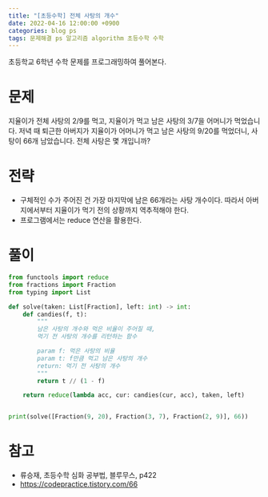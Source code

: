 ```yaml
---
title: "[초등수학] 전체 사탕의 개수"
date: 2022-04-16 12:00:00 +0900
categories: blog ps
tags: 문제해결 ps 알고리즘 algorithm 초등수학 수학
---
```


초등학교 6학년 수학 문제를 프로그래밍하여 풀어본다.

# 문제
지율이가 전체 사탕의 2/9를 먹고, 지율이가 먹고 남은 사탕의 3/7을 어머니가 먹었습니다. 저녁 때 퇴근한 아버지가 지율이가 어머니가 먹고 남은 사탕의 9/20를 먹었더니, 사탕이 66개 남았습니다. 전체 사탕은 몇 개입니까?

# 전략
* 구체적인 수가 주어진 건 가장 마지막에 남은 66개라는 사탕 개수이다. 따라서 아버지에서부터 지율이가 먹기 전의 상황까지 역추적해야 한다.
* 프로그램에서는 reduce 연산을 활용한다.

# 풀이
```python
from functools import reduce
from fractions import Fraction
from typing import List

def solve(taken: List[Fraction], left: int) -> int:
    def candies(f, t):
        """
        남은 사탕의 개수와 먹은 비율이 주어질 때,
        먹기 전 사탕의 개수를 리턴하는 함수

        param f: 먹은 사탕의 비율
        param t: f만큼 먹고 남은 사탕의 개수
        return: 먹기 전 사탕의 개수
        """
        return t // (1 - f)

    return reduce(lambda acc, cur: candies(cur, acc), taken, left)


print(solve([Fraction(9, 20), Fraction(3, 7), Fraction(2, 9)], 66))
```

# 참고
* 류승재, 초등수학 심화 공부법, 블루무스, p422
* https://codepractice.tistory.com/66
